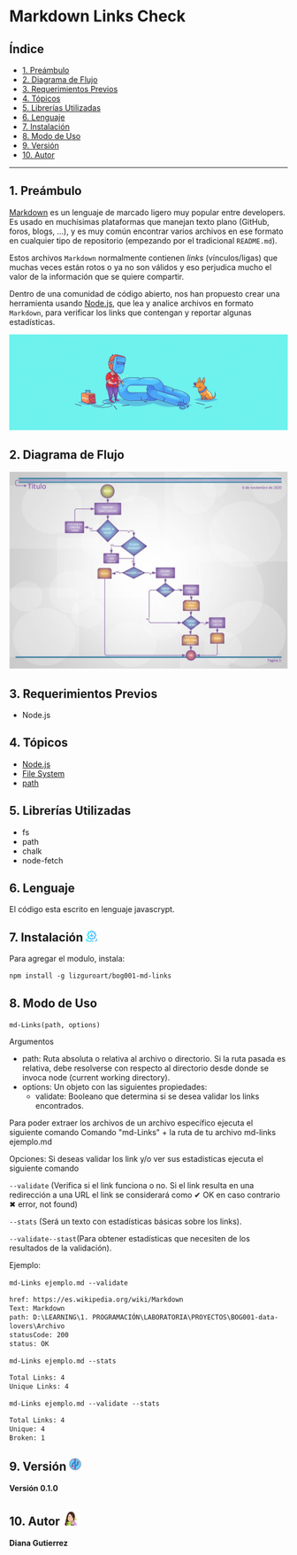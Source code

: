 # Markdown Links Check

## Índice

* [1. Preámbulo](#1-preámbulo)
* [2. Diagrama de Flujo](#2-Diagrama-de-flujo)
* [3. Requerimientos Previos](#3-Requerimientos-previos)
* [4. Tópicos](#4-Tópicos)
* [5. Librerías Utilizadas](#5-Librerías-Utilizadas)
* [6. Lenguaje](#6-Lenguaje)
* [7. Instalación](#7-Instalación)
* [8. Modo de Uso](#8-Modo-de-Uso)
* [9. Versión](#9-Versión)
* [10. Autor](#10-Autor)

***

## 1. Preámbulo

[Markdown](https://es.wikipedia.org/wiki/Markdown) es un lenguaje de marcado
ligero muy popular entre developers. Es usado en muchísimas plataformas que
manejan texto plano (GitHub, foros, blogs, ...), y es muy común
encontrar varios archivos en ese formato en cualquier tipo de repositorio
(empezando por el tradicional `README.md`).

Estos archivos `Markdown` normalmente contienen _links_ (vínculos/ligas) que
muchas veces están rotos o ya no son válidos y eso perjudica mucho el valor de
la información que se quiere compartir.

Dentro de una comunidad de código abierto, nos han propuesto crear una
herramienta usando [Node.js](https://nodejs.org/), que lea y analice archivos
en formato `Markdown`, para verificar los links que contengan y reportar
algunas estadísticas.

![md-links](./img/MarkDown.jpg)



## 2. Diagrama de Flujo
![Diagrama](./img/MD-Links.jpg)


## 3. Requerimientos Previos

* Node.js

## 4. Tópicos
+ [Node.js](https://nodejs.org/en/)
+ [File System](https://nodejs.org/api/fs.html)
+ [path](https://nodejs.org/api/path.html)

## 5. Librerías Utilizadas

+ fs
+ path
+ chalk
+ node-fetch

## 6. Lenguaje

El código esta escrito en lenguaje javascrypt.

## 7. Instalación <img src="./img/instalar.png" width="20">

Para agregar el modulo, instala:

```
npm install -g lizguroart/bog001-md-links
```

## 8. Modo de Uso

`md-Links(path, options)`


Argumentos

* path: Ruta absoluta o relativa al archivo o directorio. Si la ruta pasada es relativa, debe resolverse con respecto al directorio desde donde se invoca node (current working directory).
* options: Un objeto con las siguientes propiedades:
    * validate: Booleano que determina si se desea validar los links encontrados.

Para poder extraer los archivos de un archivo específico ejecuta el siguiente comando Comando "md-Links" + la ruta de tu archivo md-links ejemplo.md

Opciones: Si deseas validar los link y/o ver sus estadisticas ejecuta el siguiente comando

`--validate` (Verifica si el link funciona o no. Si el link resulta en una redirección a una URL el link se considerará como ✔ OK en caso contrario ✖ error, not found)

`--stats` (Será un texto con estadísticas básicas sobre los links).

`--validate--stast`(Para obtener estadísticas que necesiten de los resultados de la validación).

Ejemplo:

`md-Links ejemplo.md --validate`
```
href: https://es.wikipedia.org/wiki/Markdown
Text: Markdown
path: D:\LEARNING\1. PROGRAMACIÓN\LABORATORIA\PROYECTOS\BOG001-data-lovers\Archivo
statusCode: 200
status: OK
```

`md-Links ejemplo.md --stats`
```
Total Links: 4
Unique Links: 4
```

`md-Links ejemplo.md --validate --stats`
```
Total Links: 4
Unique: 4
Broken: 1
```

## 9. Versión <img src="./img/version.png" width="23">

**Versión 0.1.0**

## 10. Autor <img src="./img/MojiPop.gif" width="30">

**Diana Gutierrez**
